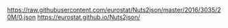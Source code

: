 https://raw.githubusercontent.com/eurostat/Nuts2json/master/2016/3035/20M/0.json
https://eurostat.github.io/Nuts2json/
